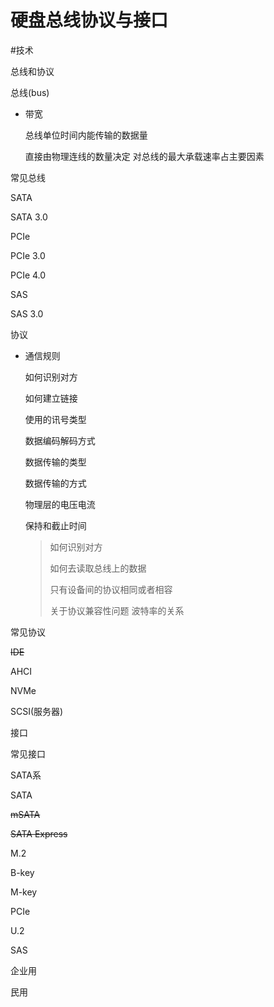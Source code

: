 # 硬盘总线协议与接口

#技术 

总线和协议

总线(bus)

- 带宽
    
    总线单位时间内能传输的数据量
    
    直接由物理连线的数量决定
    对总线的最大承载速率占主要因素
    

常见总线

SATA

SATA 3.0

PCIe

PCIe 3.0

PCIe 4.0

SAS

SAS 3.0

协议

- 通信规则
    
    如何识别对方
    
    如何建立链接
    
    使用的讯号类型
    
    数据编码解码方式
    
    数据传输的类型
    
    数据传输的方式
    
    物理层的电压电流
    
    保持和截止时间
    
    > 如何识别对方
    > 
    > 
    > 如何去读取总线上的数据
    > 
    > 只有设备间的协议相同或者相容
    > 
    > 关于协议兼容性问题
    > 波特率的关系
    > 

常见协议

~~IDE~~

AHCI

NVMe

SCSI(服务器)

接口

常见接口

SATA系

SATA

~~mSATA~~

~~SATA Express~~

M.2

B-key

M-key

PCIe

U.2

SAS

企业用

民用